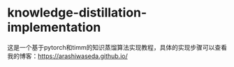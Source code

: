 # knowledge-distillation-implementation
这是一个基于pytorch和timm的知识蒸馏算法实现教程，具体的实现步骤可以查看我的博客：https://arashiwaseda.github.io/
